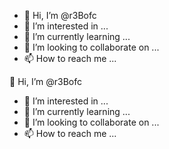 - 👋 Hi, I’m @r3Bofc
- 👀 I’m interested in ...
- 🌱 I’m currently learning ...
- 💞️ I’m looking to collaborate on ...
- 📫 How to reach me ...

<!---
r3Bofc/r3Bofc is a ✨ special ✨ repository because its `README.md` (this file) appears on your GitHub profile.
You can click the Preview link to take a look at your changes.
--->
  👋 Hi, I’m @r3Bofc
- 👀 I’m interested in ...
- 🌱 I’m currently learning ...
- 💞️ I’m looking to collaborate on ...
- 📫 How to reach me ...
